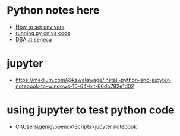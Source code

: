 # Python notes here
- [How to set env vars](https://initialcommit.com/blog/python-is-not-recognized-as-an-internal-or-external-command)
- [running py on vs code](https://www.youtube.com/watch?v=AKVRkB0fot0&ab_channel=TechDecodeTutorials)
- [DSA at seneca](https://seneca-ictoer.github.io/data-structures-and-algorithms/)

# jupyter
- https://medium.com/@kswalawage/install-python-and-jupyter-notebook-to-windows-10-64-bit-66db782e1d02

# using jupyter to test python code
- C:\Users\genig\opencv\Scripts>jupyter notebook
